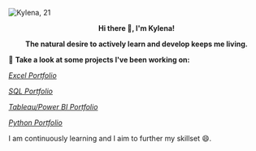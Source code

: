 ![Kylena, 21](https://github.com/kylenaaa/kylenaaa/assets/109061484/2a548389-37de-42d7-b954-0700a1dd1ece)
**<p align="center">Hi there 👋, I'm Kylena!</p>**
**<p align="center">The natural desire to actively learn and develop keeps me living.</p>**
🌱 **Take a look at some projects I've been working on:**

_[Excel Portfolio](https://github.com/kylenaaa/ExcelPortfolio)_

_[SQL Portfolio](https://github.com/kylenaaa/SQL-Portfolio)_

_[Tableau/Power BI Portfolio](https://github.com/kylenaaa/Tableau-PowerBI-Portfolio)_

_[Python Portfolio](https://github.com/kylenaaa/Python-Portfolio)_

I am continuously learning and I aim to further my skillset 😄.

<!--
**kylenaaa/kylenaaa** is a ✨ _special_ ✨ repository because its `README.md` (this file) appears on your GitHub profile.

Here are some ideas to get you started:

- 🔭 I’m currently working on ...
- 🌱 I’m currently learning ...
- 👯 I’m looking to collaborate on ...
- 🤔 I’m looking for help with ...
- 💬 Ask me about ...
- 📫 How to reach me: ...
- 😄 Pronouns: ...
- ⚡ Fun fact: ...
-->
